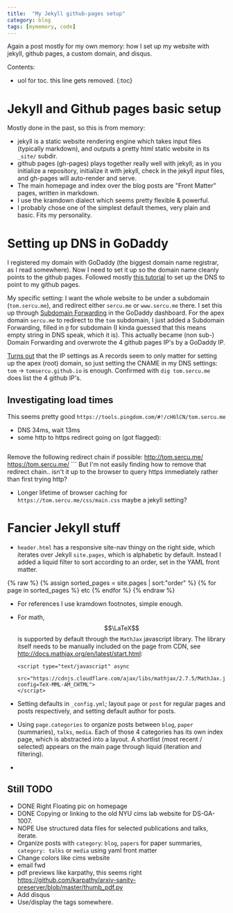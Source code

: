 ```yaml
---
title:  "My Jekyll github-pages setup"
category: blog
tags: [mymemory, code]
---
```

Again a post mostly for my own memory: how I set up my website
with jekyll, github pages, a custom domain, and disqus.

Contents:

* uol for toc. this line gets removed.
{:toc}

# Jekyll and Github pages basic setup
Mostly done in the past, so this is from memory:

* jekyll is a static website rendering engine which takes input files (typically markdown),
    and outputs a pretty html static website in its `_site/` subdir.
* github pages (gh-pages) plays together really well with jekyll; as in you initialize a repository,
    initialize it with jekyll, check in the jekyll *input* files, and gh-pages will auto-render
    and serve.
* The main homepage and index over the blog posts are "Front Matter" pages, written in markdown.
* I use the kramdown dialect which seems pretty flexible & powerful.
* I probably chose one of the simplest default themes, very plain and basic. Fits my personality.

# Setting up DNS in GoDaddy
I registered my domain with GoDaddy (the biggest domain name registrar, as I read somewhere).
Now I need to set it up so the domain name cleanly points to the github pages.
Followed mostly [this tutorial](https://hackernoon.com/how-to-set-up-godaddy-domain-with-github-pages-a9300366c7b)
to set up the DNS to point to my github pages.

My specific setting: I want the whole website to be under a subdomain (`tom.sercu.me`),
and redirect either `sercu.me` or `www.sercu.me` there.
I set this up through [Subdomain Forwarding](https://www.godaddy.com/help/manually-forward-or-mask-your-domain-or-subdomain-422) 
in the GoDaddy dashboard.
For the apex domain `sercu.me` to redirect to the `tom` subdomain, I just added a Subdomain Forwarding,
filled in `@` for subdomain (I kinda guessed that this means empty string in DNS speak, which it is).
This actually became (non sub-) Domain Forwarding and overwrote the 4 github pages IP's by a GoDaddy IP.

[Turns out](https://help.github.com/articles/using-a-custom-domain-with-github-pages/)
that the IP settings as A records seem to only matter for setting up the apex (root) domain,
so just setting the CNAME in my DNS settings: `tom` -> `tomsercu.github.io` is enough.
Confirmed with `dig tom.sercu.me` does list the 4 github IP's.

## Investigating load times
This seems pretty good `https://tools.pingdom.com/#!/cH6lCN/tom.sercu.me`
* DNS 34ms, wait 13ms
* some http to https redirect going on (got flagged): 
    ```
Remove the following redirect chain if possible:
http://tom.sercu.me/
https://tom.sercu.me/
    ```
    But I'm not easily finding how to remove that redirect chain.. isn't it up to the browser to
    query https immediately rather than first trying http?
* Longer lifetime of browser caching for `https://tom.sercu.me/css/main.css`
    maybe a jekyll setting?

# Fancier Jekyll stuff
<script type="text/javascript" async
  src="https://cdnjs.cloudflare.com/ajax/libs/mathjax/2.7.5/MathJax.js?config=TeX-MML-AM_CHTML">
</script>

* `header.html`  has a responsive site-nav thingy on the right side, which iterates over Jekyll `site.pages`, which
    is alphabetic by default. Instead I added a liquid filter to sort according to an order, set in the YAML front matter. 

{% raw %}
      {% assign sorted_pages = site.pages | sort:"order" %}
      {% for page in sorted_pages %}
      etc
      {% endfor %}
{% endraw %}

* For references I use kramdown footnotes, simple enough.

* For math, $$\LaTeX$$ is supported by default through the `MathJax` javascript library.
    The library itself needs to be manually included on the page from CDN, see <http://docs.mathjax.org/en/latest/start.html>:

      <script type="text/javascript" async
        src="https://cdnjs.cloudflare.com/ajax/libs/mathjax/2.7.5/MathJax.js?config=TeX-MML-AM_CHTML">
      </script>
* Setting defaults in `_config.yml`; layout `page` or `post` for regular pages and posts respectively,
    and setting default author for posts.
* Using `page.categories` to organize posts between `blog`, `paper` (summaries), `talks`, `media`.
    Each of those 4 categories has its own index page, which is abstracted into a layout.
    A shortlist (most recent / selected) appears on the main page through liquid (iteration and filtering).
* 

## Still TODO
* DONE Right Floating pic on homepage
* DONE Copying or linking to the old NYU cims lab website for DS-GA-1007.
* NOPE Use structured data files for selected publications and talks, iterate.
* Organize posts with `category`: `blog`, `papers` for paper summaries, `category: talks` or `media` using yaml front matter
* Change colors like cims website
* email fwd
* pdf previews like karpathy, this seems right <https://github.com/karpathy/arxiv-sanity-preserver/blob/master/thumb_pdf.py>
* Add disqus
* Use/display the tags somewhere.


